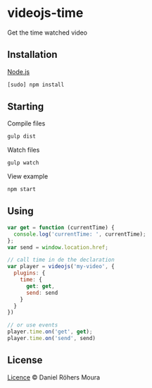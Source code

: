 # videojs-time

Get the time watched video

## Installation
[Node.js](https://nodejs.org)
```bash
[sudo] npm install
```

## Starting

Compile files
```bash
gulp dist
```

Watch files
```bash
gulp watch
```

View example
```bash
npm start
```

## Using
```js
var get = function (currentTime) {
  console.log('currentTime: ', currentTime);
};
var send = window.location.href;

// call time in de the declaration
var player = videojs('my-video', {
  plugins: {
    time: {
      get: get,
      send: send
    }
  }
})

// or use events
player.time.on('get', get);
player.time.on('send', send)
```

## License

[Licence](https://github.com/danielrohers/videojs-time/blob/master/LICENSE) © Daniel Röhers Moura
